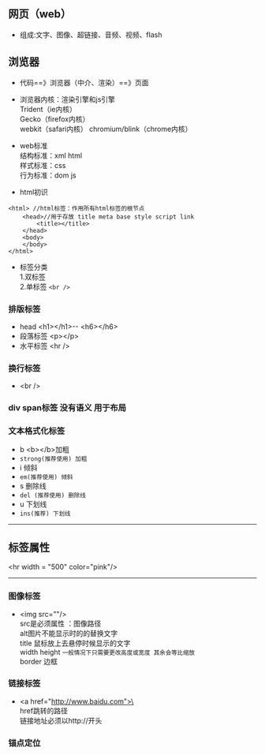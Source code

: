 ## 网页（web）
* 组成:文字、图像、超链接、音频、视频、flash

## 浏览器
* 代码==》浏览器（中介、渲染）==》页面  
* 浏览器内核：渲染引擎和js引擎   
Trident（ie内核）  
Gecko（firefox内核）  
webkit（safari内核）
chromium/blink（chrome内核）    

* web标准  
结构标准：xml html  
样式标准：css  
行为标准：dom  js  

* html初识  

```
<html> //html标签：作用所有html标签的根节点
    <head>//用于存放 title meta base style script link
        <title></title>
    </head>
    <body>
    </body>
</html>
```
*  标签分类  
1.双标签  
2.单标签  ```<br />```  

### 排版标签
* head  \<h1>\</h1>-- \<h6>\</h6>
* 段落标签 \<p>\</p>  
* 水平标签 \<hr />  

### 换行标签
* \<br />

### div span标签  没有语义 用于布局  

### 文本格式化标签  
* b \<b>\</b>加粗
* `strong(推荐使用) 加粗`
* i 倾斜
* `em(推荐使用) 倾斜`
* s 删除线
* `del (推荐使用) 删除线`
* u 下划线
* `ins(推荐) 下划线`  
***

## 标签属性
\<hr  width = "500" color="pink"/>

***
### 图像标签
* \<img src=""/>   
src是必须属性  ：图像路径  
alt图片不能显示时的的替换文字  
title 鼠标放上去悬停时候显示的文字  
width height `一般情况下只需要更改高度或宽度 其余会等比缩放`  
border 边框  

### 链接标签
* \<a href="http://www.baidu.com">\</a>  
href跳转的路径  
链接地址必须以http://开头  

### 锚点定位
